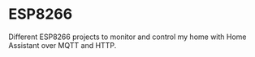 # ESP8266
Different ESP8266 projects to monitor and control my home with Home Assistant over MQTT and HTTP.
